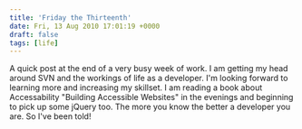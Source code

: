 ```yaml
---
title: 'Friday the Thirteenth'
date: Fri, 13 Aug 2010 17:01:19 +0000
draft: false
tags: [life]
---
```


A quick post at the end of a very busy week of work. I am getting my head around SVN and the workings of life as a developer. I'm looking forward to learning more and increasing my skillset. I am reading a book about Accessability "Building Accessible Websites" in the evenings and beginning to pick up some jQuery too. The more you know the better a developer you are. So I've been told!